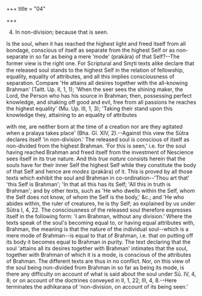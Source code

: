 +++
title = "04"

+++


4. In non-division; because that is seen.

Is the soul, when it has reached the highest light and freed itself from all bondage, conscious of itself as separate from the highest Self or as non-separate in so far as being a mere 'mode' (prakāra) of that Self?--The former view is the right one. For Scriptural and Smr̥ti texts alike declare that the released soul stands to the highest Self in the relation of fellowship, equality, equality of attributes, and all this implies consciousness of separation. Compare 'He attains all desires together with the all-knowing Brahman' (Taitt. Up. II, 1, 1); 'When the seer sees the shining maker, the Lord, the Person who has his source in Brahman; then, possessing perfect knowledge, and shaking off good and evil, free from all passions he reaches the highest equality' (Mu. Up. III, 1, 3); 'Taking their stand upon this knowledge they, attaining to an equality of attributes

with me, are neither born at the time of a creation nor are they agitated when a pralaya takes place' (Bha. Gī. XIV, 2).--Against this view the Sūtra declares itself 'in non-division.' The released soul is conscious of itself as non-divided from the highest Brahman. 'For this is seen,' i.e. for the soul having reached Brahman and freed itself from the investment of Nescience sees itself in its true nature. And this _true nature_ consists herein that the souls have for their inner Self the highest Self while they constitute the body of that Self and hence are _modes_ (prakāra) of it. This is proved by all those texts which exhibit the soul and Brahman in co-ordination--'Thou art that' 'this Self is Brahman'; 'In that all this has its Self; 'All this in truth is Brahman'; and by other texts, such as 'He who dwells within the Self, whom the Self does not know, of whom the Self is the body,' &c.; and 'He who abides within, the ruler of creatures, he is thy Self; as explained by us under Sūtra I, 4, 22. The consciousness of the released soul therefore expresses itself in the following form: 'I am Brahman, without any division.' Where the texts speak of the soul's becoming equal to, or having equal attributes with, Brahman, the meaning is that the nature of the individual soul--which is a mere mode of Brahman--is equal to that of Brahman, i.e. that on putting off its body it becomes equal to Brahman in purity. The text declaring that the soul 'attains all its desires together with Brahman' intimates that the soul, together with Brahman of which it is a mode, is conscious of the attributes of Brahman. The different texts are thus in no conflict. Nor, on this view of the soul being non-divided from Brahman in so far as being its mode, is there any difficulty on account of what is said about the soul under Sū. IV, 4, 8; or on account of the doctrines conveyed in II, 1, 22; III, 4, 8.--Here terminates the adhikaraṇa of 'non-division, on account of its being seen.'

